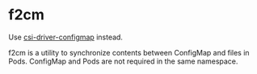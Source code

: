 # f2cm

Use [csi-driver-configmap](https://github.com/warm-metal/csi-driver-configmap) instead.

f2cm is a utility to synchronize contents between ConfigMap and files in Pods. 
ConfigMap and Pods are not required in the same namespace.
